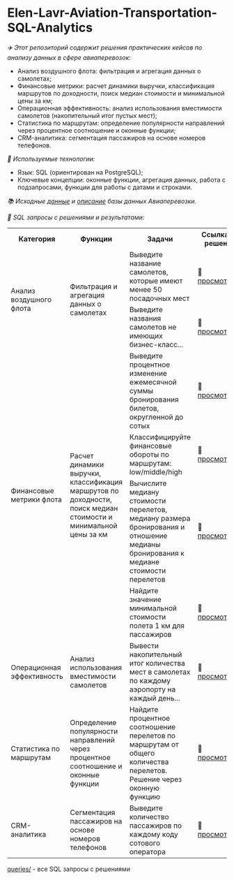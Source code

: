 # Elen-Lavr-Aviation-Transportation-SQL-Analytics

_:airplane:  Этот репозиторий содержит решения практических кейсов по анализу данных в сфере авиаперевозок:_
  * Анализ воздушного флота: фильтрация и агрегация данных о самолетах;
  * Финансовые метрики: расчет динамики выручки, классификация маршрутов по доходности, поиск медиан стоимости и минимальной цены за км;
  * Операционная эффективность: анализ использования вместимости самолетов (накопительный итог пустых мест);
  * Статистика по маршрутам: определение популярности направлений через процентное соотношение и оконные функции;
  * CRM-аналитика: сегментация пассажиров на основе номеров телефонов.

_:toolbox:  Используемые технологии:_
  * Язык: SQL (ориентирован на PostgreSQL);
  * Ключевые концепции: оконные функции, агрегация данных, работа с подзапросами, функции для работы с датами и строками.

_:books: Исходные [данные](./data/avia.backup) и [описание](./data/bookings.pdf) базы данных Авиаперевозки._

_:memo: SQL запросы с решениями и результатами:_

<table>
<tr>
    <th>Категория</th>
    <th>Функции</th> 
    <th>Задачи</th>
    <th>Ссылка на решение</th>
</tr>
<tr>
    <td rowspan="2">Анализ воздушного флота</td>
    <td rowspan="2">Фильтрация и агрегация данных о самолетах</td>
    <td>Выведите название самолетов, которые имеют менее 50 посадочных мест</td>
    <td>📁 <a href="./queries/01_aircrafts_less_50_seats.md">просмотреть</a></td>
</tr>
<tr>
    <td>Выведите названия самолетов не имеющих бизнес-класс...</td>
    <td>📁 <a href="./queries/03_no_business_class_planes_array_agg.md">просмотреть</a></td>
</tr> 
<tr>
    <td rowspan="4">Финансовые метрики флота</td>
    <td rowspan="4">Расчет динамики выручки, классификация маршрутов по доходности, поиск медиан стоимости и минимальной цены за км</td>
    <td>Выведите процентное изменение ежемесячной суммы бронирования билетов, округленной до сотых</td>
    <td>📁 <a href="./queries/02_percent_change_monthly_bookings.md">просмотреть</a></td>
</tr>
<tr>
    <td>Классифицируйте финансовые обороты по маршрутам: low/middle/high</td>
    <td>📁 <a href="./queries/07_route_revenue_classification.md">просмотреть</a></td>
</tr>
<tr>
    <td>Вычислите медиану стоимости перелетов, медиану размера бронирования и отношение медианы бронирования к медиане стоимости перелетов</td>
    <td>📁 <a href="./queries/08_median_flight_booking_ratio.md">просмотреть</a></td>
</tr>
<tr>
    <td>Найдите значение минимальной стоимости полета 1 км для пассажиров</td>
    <td>📁 <a href="./queries/09_min_flight_cost_per_km.md">просмотреть</a></td>
</tr>
 <tr>
    <td rowspan="1">Операционная эффективность</td>
    <td rowspan="1">Анализ использования вместимости самолетов</td>
    <td>Вывести накопительный итог количества мест в самолетах по каждому аэропорту на каждый день...</td>
    <td>📁 <a href="./queries/04_cumulative_empty_seats_daily.md">просмотреть</a></td>
</tr>
 <tr>
    <td rowspan="1">Статистика по маршрутам</td>
    <td rowspan="1">Определение популярности направлений через процентное соотношение и оконные функции</td>
    <td>Найдите процентное соотношение перелетов по маршрутам от общего количества перелетов. Решение через оконную функцию</td>
    <td>📁 <a href="./queries/05_route_flight_percentage.md">просмотреть</a></td>
</tr>
 <tr>
    <td rowspan="1">CRM-аналитика</td>
    <td rowspan="1">Сегментация пассажиров на основе номеров телефонов</td>
    <td>Выведите количество пассажиров по каждому коду сотового оператора</td>
    <td>📁 <a href="./queries/06_passengers_by_operator_code.md">просмотреть</a></td>
</tr>
</table>

[queries/](./queries/) - все SQL запросы с решениями 
